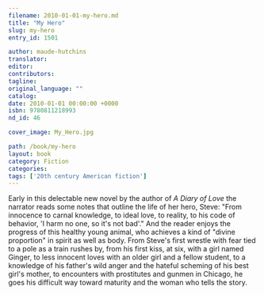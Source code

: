 ```yaml
---
filename: 2010-01-01-my-hero.md
title: "My Hero"
slug: my-hero
entry_id: 1501

author: maude-hutchins
translator: 
editor: 
contributors: 
tagline: 
original_language: ""
catalog: 
date: 2010-01-01 00:00:00 +0000 
isbn: 9780811218993
nd_id: 46

cover_image: My_Hero.jpg

path: /book/my-hero
layout: book
category: Fiction
categories: 
tags: ['20th century American fiction']
---
```

Early in this delectable new novel by the author of *A Diary of Love* the narrator reads some notes that outline the life of her hero, Steve: "From innocence to carnal knowledge, to ideal love, to reality, to his code of behavior, 'I harm no one, so it's not bad'." And the reader enjoys the progress of this healthy young animal, who achieves a kind of "divine proportion" in spirit as well as body. From Steve's first wrestle with fear tied to a pole as a train rushes by, from his first kiss, at six, with a girl named Ginger, to less innocent loves with an older girl and a fellow student, to a knowledge of his father's wild anger and the hateful scheming of his best girl's mother, to encounters with prostitutes and gunmen in Chicago, he goes his difficult way toward maturity and the woman who tells the story.





